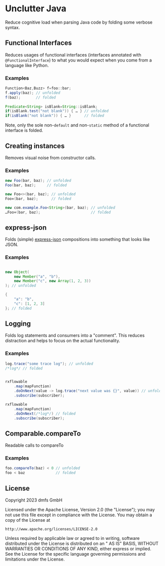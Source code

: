 # Unclutter Java

Reduce cognitive load when parsing Java code by folding some verbose syntax.

## Functional Interfaces

Reduces usages of functional interfaces (interfaces annotated with <code>@FunctionalInterface</code>) to what you would
expect when you come
from a language like Python.

### Examples

```java
Function<Baz,Buzz> f=foo::bar;
f.apply(baz); // unfolded
f(baz);       // folded
        
Predicate<String> isBlank=String::isBlank;
if(isBlank.test("not blank")) { … } // unfolded
if(isBlank("not blank")) { … }      // folded
```

Note, only the sole non-`default` and non-`static` method of a functional interface is folded.

## Creating instances

Removes visual noise from constructor calls.

### Examples

```java
new Foo(bar, baz); // unfolded
Foo(bar, baz);     // folded

new Foo<>(bar, baz); // unfolded
Foo⋄(bar, baz);      // folded

new com.example.Foo<String>(bar, baz); // unfolded
…Foo⋄(bar, baz);                       // folded
```

## express-json

Folds (simple) <a href="https://github.com/dmfs/express">express-json</a> compositions into something that
looks like JSON.

### Examples

```java

new Object(
    new Member("a", "b"),
    new Member("c", new Array(1, 2, 3))
); // unfolded

{
    "a": "b",
    "c": [1, 2, 3]
}; // folded
```

## Logging

Folds log statements and consumers into a "comment". This reduces distraction and helps to focus on the actual
functionality.

### Examples

```java
log.trace("some trace log"); // unfolded
/*log*/ // folded
        

rxflowable
    .map(mapFunction)
    .doOnNext(value -> log.trace("next value was {}", value)) // unfolded
    .subscribe(subscriber);

rxflowable
    .map(mapFunction)
    .doOnNext(/*log*/) // folded
    .subscribe(subscriber);
```

## Comparable.compareTo

Readable calls to compareTo

### Examples

```java
foo.compareTo(baz) < 0 // unfolded
foo < baz              // folded
```

## License

Copyright 2023 dmfs GmbH

Licensed under the Apache License, Version 2.0 (the "License"); you may not use this file except in compliance with the
License. You may obtain a copy of the
License at

    http://www.apache.org/licenses/LICENSE-2.0

Unless required by applicable law or agreed to in writing, software distributed under the License is distributed on an "
AS IS" BASIS, WITHOUT WARRANTIES OR
CONDITIONS OF ANY KIND, either express or implied. See the License for the specific language governing permissions and
limitations under the License.

